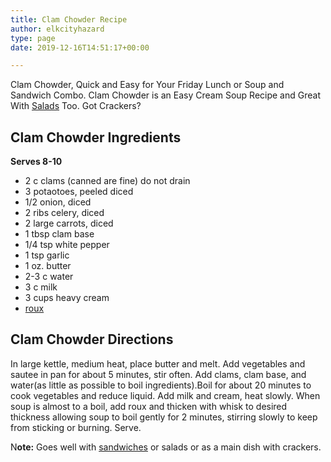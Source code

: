 ```yaml
---
title: Clam Chowder Recipe
author: elkcityhazard
type: page
date: 2019-12-16T14:51:17+00:00

---
```

Clam Chowder, Quick and Easy for Your Friday Lunch or Soup and Sandwich Combo. Clam Chowder is an Easy Cream Soup Recipe and Great With [Salads][1] Too. Got Crackers?

## Clam Chowder Ingredients

**Serves 8-10**

  * 2 c clams (canned are fine) do not drain
  * 3 potaotoes, peeled diced
  * 1/2 onion, diced
  * 2 ribs celery, diced
  * 2 large carrots, diced
  * 1 tbsp clam base
  * 1/4 tsp white pepper
  * 1 tsp garlic
  * 1 oz. butter
  * 2-3 c water
  * 3 c milk
  * 3 cups heavy cream
  * <a href="/wordpress/easy-vegetarian-dinner-recipes/how-to-make-roux/" rel="noopener noreferrer" target="_blank">roux</a>

## Clam Chowder Directions

In large kettle, medium heat, place butter and melt. Add vegetables and sautee in pan for about 5 minutes, stir often. Add clams, clam base, and water(as little as possible to boil ingredients).Boil for about 20 minutes to cook vegetables and reduce liquid. Add milk and cream, heat slowly. When soup is almost to a boil, add roux and thicken with whisk to desired thickness allowing soup to boil gently for 2 minutes, stirring slowly to keep from sticking or burning. Serve.

N**ote:** Goes well with <a href="/wordpress/sandwich-recipes/" rel="noopener noreferrer" target="_blank">sandwiches</a> or salads or as a main dish with crackers.

 [1]: /wordpress/vegetables-and-salad-recipes/